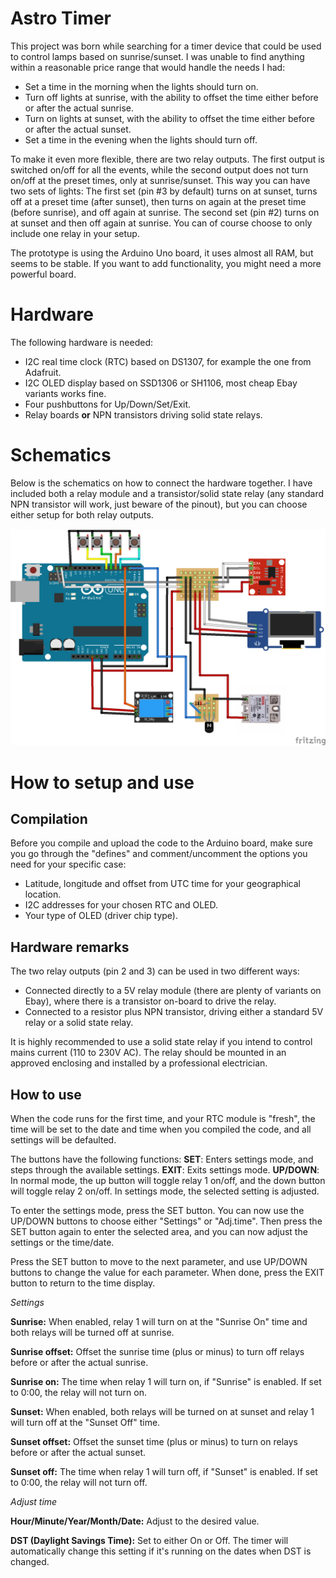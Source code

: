 # Astro Timer
This project was born while searching for a timer device that could be used to control lamps based on sunrise/sunset. I was unable to find anything within a reasonable price range that would handle the needs I had:
  - Set a time in the morning when the lights should turn on.
  - Turn off lights at sunrise, with the ability to offset the time either before or after the actual sunrise.
  - Turn on lights at sunset, with the ability to offset the time either before or after the actual sunset.
  - Set a time in the evening when the lights should turn off.

To make it even more flexible, there are two relay outputs. The first output is switched on/off for all the events, while the second output does not turn on/off at the preset times, only at sunrise/sunset. This way you can have two sets of lights: The first set (pin #3 by default) turns on at sunset, turns off at a preset time (after sunset), then turns on again at the preset time (before sunrise), and off again at sunrise. The second set (pin #2) turns on at sunset and then off again at sunrise. You can of course choose to only include one relay in your setup.

The prototype is using the Arduino Uno board, it uses almost all RAM, but seems to be stable. If you want to add functionality, you might need a more powerful board.

# Hardware
The following hardware is needed:
  - I2C real time clock (RTC) based on DS1307, for example the one from Adafruit.
  - I2C OLED display based on SSD1306 or SH1106, most cheap Ebay variants works fine.
  - Four pushbuttons for Up/Down/Set/Exit.
  - Relay boards **or** NPN transistors driving solid state relays.

# Schematics
Below is the schematics on how to connect the hardware together. I have included both a relay module and a transistor/solid state relay (any standard NPN transistor will work, just beware of the pinout), but you can choose either setup for both relay outputs.

![Schematics](https://github.com/VauxhallViva/astrotimer/blob/main/images/AstroTimer_schematic.png)

# How to setup and use
## Compilation
Before you compile and upload the code to the Arduino board, make sure you go through the "defines" and comment/uncomment the options you need for your specific case:
- Latitude, longitude and offset from UTC time for your geographical location.
- I2C addresses for your chosen RTC and OLED.
- Your type of OLED (driver chip type).

## Hardware remarks
The two relay outputs (pin 2 and 3) can be used in two different ways:
- Connected directly to a 5V relay module (there are plenty of variants on Ebay), where there is a transistor on-board to drive the relay.
- Connected to a resistor plus NPN transistor, driving either a standard 5V relay or a solid state relay.

It is highly recommended to use a solid state relay if you intend to control mains current (110 to 230V AC). The relay should be mounted in an approved enclosing and installed by a professional electrician.

## How to use
When the code runs for the first time, and your RTC module is "fresh", the time will be set to the date and time when you compiled the code, and all settings will be defaulted.

The buttons have the following functions:
**SET**: Enters settings mode, and steps through the available settings.
**EXIT**: Exits settings mode.
**UP/DOWN**: In normal mode, the up button will toggle relay 1 on/off, and the down button will toggle relay 2 on/off. In settings mode, the selected setting is adjusted.

To enter the settings mode, press the SET button. You can now use the UP/DOWN buttons to choose either "Settings" or "Adj.time". Then press the SET button again to enter the selected area, and you can now adjust the settings or the time/date.

Press the SET button to move to the next parameter, and use UP/DOWN buttons to change the value for each parameter. When done, press the EXIT button to return to the time display.

*Settings*

**Sunrise:** When enabled, relay 1 will turn on at the "Sunrise On" time and both relays will be turned off at sunrise.

**Sunrise offset:** Offset the sunrise time (plus or minus) to turn off relays before or after the actual sunrise.

**Sunrise on:** The time when relay 1 will turn on, if "Sunrise" is enabled. If set to 0:00, the relay will not turn on.

**Sunset:** When enabled, both relays will be turned on at sunset and relay 1 will turn off at the "Sunset Off" time.

**Sunset offset:** Offset the sunset time (plus or minus) to turn on relays before or after the actual sunset.

**Sunset off:** The time when relay 1 will turn off, if "Sunset" is enabled. If set to 0:00, the relay will not turn off.

*Adjust time*

**Hour/Minute/Year/Month/Date:** Adjust to the desired value.

**DST (Daylight Savings Time):** Set to either On or Off. The timer will automatically change this setting if it's running on the dates when DST is changed.


